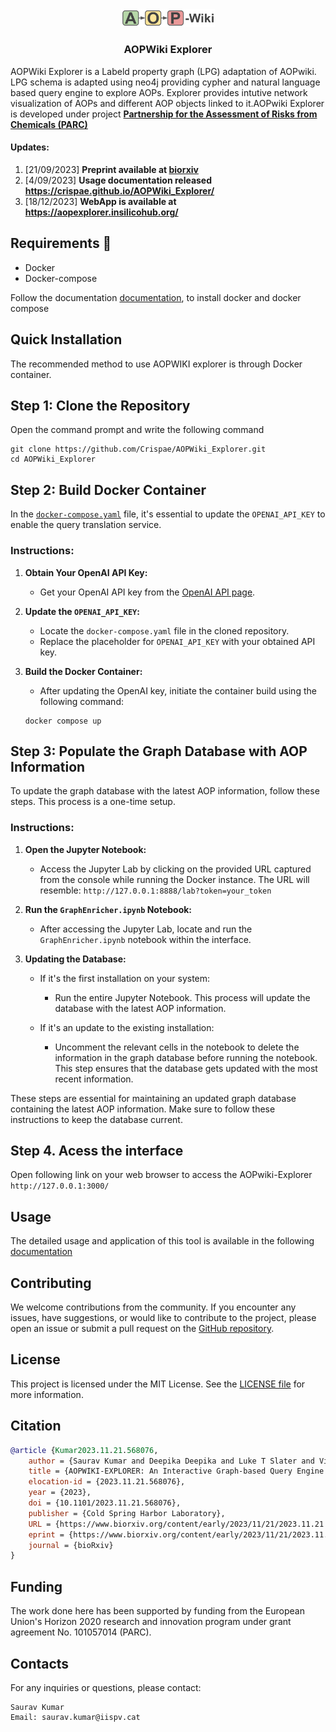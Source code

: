 ﻿
<div align="center">
  <img src="frontend/public/logo.png" alt="" width="150">
  <h3>AOPWiki Explorer</h3>
</div>


AOPWiki Explorer is a Labeld property graph (LPG) adaptation of AOPwiki. LPG schema is adapted using neo4j providing cypher and natural language based query engine to explore AOPs. Explorer provides intutive network visualization of AOPs and different AOP objects linked to it.AOPwiki Explorer is developed under project [**Partnership for the Assessment of Risks from Chemicals (PARC)**](https://www.eu-parc.eu)  

#### Updates:
1. [21/09/2023] **Preprint available at [biorxiv](https://www.biorxiv.org/content/10.1101/2023.11.21.568076v1)**
2. [4/09/2023]  **Usage documentation released https://crispae.github.io/AOPWiki_Explorer/**
3. [18/12/2023] **WebApp is available at https://aopexplorer.insilicohub.org/**  

## Requirements 🐳
- Docker  
- Docker-compose  

Follow the documentation [documentation](https://docs.docker.com/engine/install/), to install docker and docker compose

## Quick Installation

The recommended method to use AOPWIKI explorer is through Docker container.

## Step 1: Clone the Repository
Open the command prompt and write the following command
  ```shell
git clone https://github.com/Crispae/AOPWiki_Explorer.git
cd AOPWiki_Explorer
```  
## Step 2: Build Docker Container

In the [`docker-compose.yaml`](https://github.com/Crispae/AOPWiki_Explorer/blob/main/docker-compose.yaml) file, it's essential to update the `OPENAI_API_KEY` to enable the query translation service.

### Instructions:

1. **Obtain Your OpenAI API Key:**
   - Get your OpenAI API key from the [OpenAI API page](https://openai.com/blog/openai-api).

2. **Update the `OPENAI_API_KEY`:**
   - Locate the `docker-compose.yaml` file in the cloned repository.
   - Replace the placeholder for `OPENAI_API_KEY` with your obtained API key.

3. **Build the Docker Container:**
   - After updating the OpenAI key, initiate the container build using the following command:
   ```shell
   docker compose up

## Step 3: Populate the Graph Database with AOP Information

To update the graph database with the latest AOP information, follow these steps. This process is a one-time setup.

### Instructions:

1. **Open the Jupyter Notebook:**
   - Access the Jupyter Lab by clicking on the provided URL captured from the console while running the Docker instance. The URL will resemble: `http://127.0.0.1:8888/lab?token=your_token`

2. **Run the `GraphEnricher.ipynb` Notebook:**
   - After accessing the Jupyter Lab, locate and run the `GraphEnricher.ipynb` notebook within the interface.

3. **Updating the Database:**
   - If it's the first installation on your system:
     - Run the entire Jupyter Notebook. This process will update the database with the latest AOP information.

   - If it's an update to the existing installation:
     - Uncomment the relevant cells in the notebook to delete the information in the graph database before running the notebook. This step ensures that the database gets updated with the most recent information.

These steps are essential for maintaining an updated graph database containing the latest AOP information. Make sure to follow these instructions to keep the database current.


## Step 4. Acess the interface  
Open following link on your web browser to access the AOPwiki-Explorer  ```http://127.0.0.1:3000/```

## Usage
  The detailed usage and application of this tool is available in the following [documentation](https://crispae.github.io/AOPWiki_Explorer/)

## Contributing

We welcome contributions from the community. If you encounter any issues, have suggestions, or would like to contribute to the project, please open an issue or submit a pull request on the [GitHub repository](https://github.com/Crispae/AOPWiki_Explorer).

## License
This project is licensed under the MIT License. See the [LICENSE file](https://github.com/Crispae/AOPWiki_Explorer/blob/main/LICENSE.txt) for more information.

## Citation
```bibtex
@article {Kumar2023.11.21.568076,
	author = {Saurav Kumar and Deepika Deepika and Luke T Slater and Vikas Kumar, Sr.},
	title = {AOPWIKI-EXPLORER: An Interactive Graph-based Query Engine leveraging Large Language Models},
	elocation-id = {2023.11.21.568076},
	year = {2023},
	doi = {10.1101/2023.11.21.568076},
	publisher = {Cold Spring Harbor Laboratory},
	URL = {https://www.biorxiv.org/content/early/2023/11/21/2023.11.21.568076},
	eprint = {https://www.biorxiv.org/content/early/2023/11/21/2023.11.21.568076.full.pdf},
	journal = {bioRxiv}
}
```
## Funding
The work done here has been supported by funding from the European Union's Horizon 2020 research and innovation program under grant agreement No. 101057014 (PARC).

## Contacts
For any inquiries or questions, please contact:

    Saurav Kumar
    Email: saurav.kumar@iispv.cat
